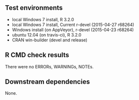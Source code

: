 ## Test environments
* local Windows 7 install, R 3.2.0 
* local Windows 7 install, Current r-devel (2015-04-27 r68264)
* Windows install (on AppVeyor), r-devel (2015-04-23 r68264)
* ubuntu 12.04 (on travis-ci), R 3.2.0
* CRAN win-builder (devel and release)

## R CMD check results
There were no ERRORs, WARNINGs, NOTEs.

## Downstream dependencies
None.